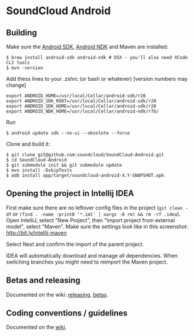 # SoundCloud Android

## Building

Make sure the [Android SDK][], [Android NDK][] and Maven are installed:

    $ brew install android-sdk android-ndk # OSX - you'll also need XCode CLI tools
    $ mvn -version

Add thess lines to your .zshrc (or bash or whatever) [version numbers may change]

    export ANDROID_HOME=/usr/local/Cellar/android-sdk/r20
    export ANDROID_SDK_ROOT=/usr/local/Cellar/android-sdk/r20
    export ANDROID_SDK_HOME=/usr/local/Cellar/android-sdk/r20
    export ANDROID_NDK_HOME=/usr/local/Cellar/android-ndk/r7b/

Run

    $ android update sdk --no-ui --obsolete --force

Clone and build it:

    $ git clone git@github.com:soundcloud/SoundCloud-Android.git
    $ cd SoundCloud-Android
    $ git submodule init && git submodule update
    $ mvn install -DskipTests
    $ adb install app/target/soundcloud-android-X.Y-SNAPSHOT.apk

## Opening the project in Intellij IDEA

First make sure there are no leftover config files in the project
(`git clean -df` or `(find . -name -print0 '*.iml' | xargs -0 rm) && rm -rf .idea`).
Open IntelliJ, select "New Project", then "Import project from external model", select "Maven".
Make sure the settings look like in this screenshot: http://bit.ly/intellij-maven

Select Next and confirm the import of the parent project.

IDEA will automatically download and manage all dependencies. When switching branches you might need to reimport
the Maven project.

## Betas and releasing

Documented on the wiki: [releasing][], [betas][].

## Coding conventions / guidelines

Documented on the [wiki][].

[Android SDK]: http://developer.android.com/sdk/index.html
[Android NDK]: http://developer.android.com/sdk/ndk/index.html
[wiki]: https://github.com/soundcloud/SoundCloud-Android/wiki/
[releasing]: https://github.com/soundcloud/SoundCloud-Android/wiki/Releasing
[betas]: https://github.com/soundcloud/SoundCloud-Android/wiki/Betas
